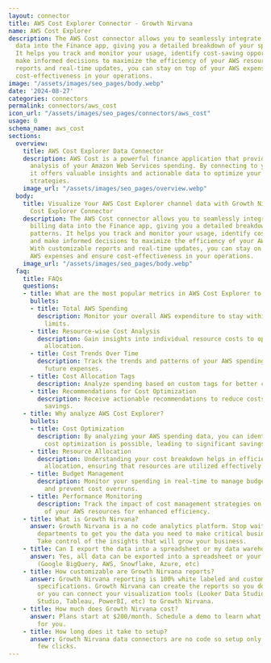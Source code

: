 ```yaml
---
layout: connector
title: AWS Cost Explorer Connector - Growth Nirvana
name: AWS Cost Explorer
description: The AWS Cost connector allows you to seamlessly integrate your AWS billing
  data into the Finance app, giving you a detailed breakdown of your spending patterns.
  It helps you track and monitor your usage, identify cost-saving opportunities, and
  make informed decisions to maximize the efficiency of your AWS resources. With customizable
  reports and real-time updates, you can stay on top of your AWS expenses and ensure
  cost-effectiveness in your operations.
image: "/assets/images/seo_pages/body.webp"
date: '2024-08-27'
categories: connectors
permalink: connectors/aws_cost
icon_url: "/assets/images/seo_pages/connectors/aws_cost"
usage: 0
schema_name: aws_cost
sections:
  overview:
    title: AWS Cost Explorer Data Connector
    description: AWS Cost is a powerful finance application that provides in-depth
      analysis of your Amazon Web Services spending. By connecting to your AWS account,
      it offers valuable insights and actionable data to optimize your cost management
      strategies.
    image_url: "/assets/images/seo_pages/overview.webp"
  body:
    title: Visualize Your AWS Cost Explorer channel data with Growth Nirvana's AWS
      Cost Explorer Connector
    description: The AWS Cost connector allows you to seamlessly integrate your AWS
      billing data into the Finance app, giving you a detailed breakdown of your spending
      patterns. It helps you track and monitor your usage, identify cost-saving opportunities,
      and make informed decisions to maximize the efficiency of your AWS resources.
      With customizable reports and real-time updates, you can stay on top of your
      AWS expenses and ensure cost-effectiveness in your operations.
    image_url: "/assets/images/seo_pages/body.webp"
  faq:
    title: FAQs
    questions:
    - title: What are the most popular metrics in AWS Cost Explorer to analyze?
      bullets:
      - title: Total AWS Spending
        description: Monitor your overall AWS expenditure to stay within budgetary
          limits.
      - title: Resource-wise Cost Analysis
        description: Gain insights into individual resource costs to optimize resource
          allocation.
      - title: Cost Trends Over Time
        description: Track the trends and patterns of your AWS spending to forecast
          future expenses.
      - title: Cost Allocation Tags
        description: Analyze spending based on custom tags for better cost attribution.
      - title: Recommendations for Cost Optimization
        description: Receive actionable recommendations to reduce costs and maximize
          savings.
    - title: Why analyze AWS Cost Explorer?
      bullets:
      - title: Cost Optimization
        description: By analyzing your AWS spending data, you can identify areas where
          cost optimization is possible, leading to significant savings.
      - title: Resource Allocation
        description: Understanding your cost breakdown helps in efficient resource
          allocation, ensuring that resources are utilized effectively.
      - title: Budget Management
        description: Monitor your spending in real-time to manage budgets more effectively
          and prevent cost overruns.
      - title: Performance Monitoring
        description: Track the impact of cost management strategies on the performance
          of your AWS resources for enhanced efficiency.
    - title: What is Growth Nirvana?
      answer: Growth Nirvana is a no code analytics platform. Stop waiting for other
        departments to get you the data you need to make critical business decisions.
        Take control of the insights that will grow your business.
    - title: Can I export the data into a spreadsheet or my data warehouse?
      answer: Yes, all data can be exported into a spreadsheet or your data warehouse
        (Google BigQuery, AWS, Snowflake, Azure, etc)
    - title: How customizable are Growth Nirvana reports?
      answer: Growth Nirvana reporting is 100% white labeled and customized to your
        specifications. Growth Nirvana can create the reports so you don’t have to
        or you can connect your visualization tools (Looker Data Studio/Google Data
        Studio, Tableau, PowerBI, etc) to Growth Nirvana.
    - title: How much does Growth Nirvana cost?
      answer: Plans start at $200/month. Schedule a demo to learn what plan is best
        for you.
    - title: How long does it take to setup?
      answer: Growth Nirvana data connectors are no code so setup only requires a
        few clicks.
---
```

